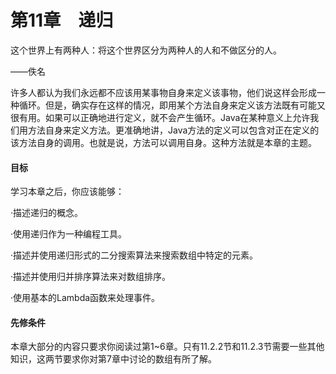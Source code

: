   

# 第11章　递归

这个世界上有两种人：将这个世界区分为两种人的人和不做区分的人。

——佚名

许多人都认为我们永远都不应该用某事物自身来定义该事物，他们说这样会形成一种循环。但是，确实存在这样的情况，即用某个方法自身来定义该方法既有可能又很有用。如果可以正确地进行定义，就不会产生循环。Java在某种意义上允许我们用方法自身来定义方法。更准确地讲，Java方法的定义可以包含对正在定义的该方法自身的调用。也就是说，方法可以调用自身。这种方法就是本章的主题。

#### 目标

学习本章之后，你应该能够：

·描述递归的概念。

·使用递归作为一种编程工具。

·描述并使用递归形式的二分搜索算法来搜索数组中特定的元素。

·描述并使用归并排序算法来对数组排序。

·使用基本的Lambda函数来处理事件。

#### 先修条件

本章大部分的内容只要求你阅读过第1~6章。只有11.2.2节和11.2.3节需要一些其他知识，这两节要求你对第7章中讨论的数组有所了解。